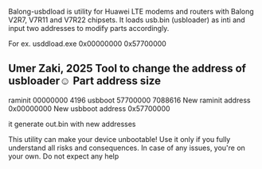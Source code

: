 Balong-usbdload is utility for Huawei LTE modems and routers with Balong V2R7, V7R11 and V7R22 chipsets.
It loads usb.bin (usbloader) as inti and input two addresses to modify parts accordingly.

For ex.
usddload.exe 0x00000000 0x57700000

Umer Zaki, 2025 Tool to change the address of usbloader☺
 Part       address    size
------------------------------------------
 raminit    00000000     4196
 usbboot    57700000  7088616
New raminit address 0x00000000
New usbboot address 0x57700000

it generate out.bin with new addresses 

This utility can make your device unbootable!
Use it only if you fully understand all risks and consequences. In case of any issues, you're on your own. Do not expect any help
